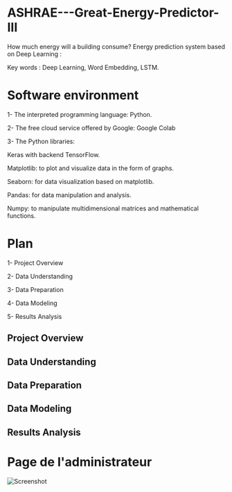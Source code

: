 # ASHRAE---Great-Energy-Predictor-III
How much energy will a building consume?
Energy prediction system based on Deep Learning :

Key words : Deep Learning, Word Embedding, LSTM.

# Software environment

1- The interpreted programming language: Python.

2- The free cloud service offered by Google: Google Colab

3- The Python libraries:

   Keras with backend TensorFlow.

   Matplotlib: to plot and visualize data in the form of graphs.
                       
   Seaborn: for data visualization based on matplotlib.
                       
   Pandas: for data manipulation and analysis.
                       
   Numpy: to manipulate multidimensional matrices and mathematical functions.
   
# Plan

1-	Project Overview

2-	Data Understanding

3-	Data Preparation

4-	Data Modeling

5- Results Analysis

## Project Overview

## Data Understanding

## Data Preparation

## Data Modeling

## Results Analysis

# Page de l'administrateur

![Screenshot](admiin.png)
